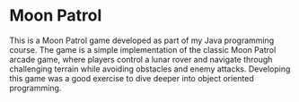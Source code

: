 # Moon Patrol 

This is a Moon Patrol game developed as part of my Java programming course.
The game is a simple implementation of the classic Moon Patrol arcade game,
where players control a lunar rover and navigate through challenging terrain while avoiding obstacles and enemy attacks.
Developing this game was a good exercise to dive deeper into object oriented programming.

